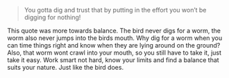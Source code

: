  >You gotta dig and trust that by putting in the effort you won’t be digging for nothing!

This quote was more towards balance. The bird never digs for a worm, the worm also never jumps into the birds mouth. Why dig for a worm when you can time things right and know when they are lying around on the ground? Also, that worm wont crawl into your mouth, so you still have to take it, just take it easy. Work smart not hard, know your limits and find a balance that suits your nature. Just like the bird does. 